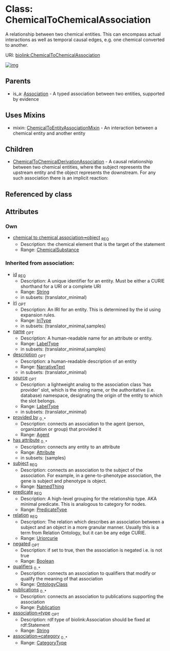 
# Class: ChemicalToChemicalAssociation


A relationship between two chemical entities. This can encompass actual interactions as well as temporal causal edges, e.g. one chemical converted to another.

URI: [biolink:ChemicalToChemicalAssociation](https://w3id.org/biolink/vocab/ChemicalToChemicalAssociation)


[![img](https://yuml.me/diagram/nofunky;dir:TB/class/[Publication],[OntologyClass],[NamedThing],[ChemicalToEntityAssociationMixin],[ChemicalToChemicalDerivationAssociation],[ChemicalSubstance]<object%201..1-%20[ChemicalToChemicalAssociation&#124;predicate(i):predicate_type;relation(i):uriorcurie;negated(i):boolean%20%3F;type(i):string%20%3F;category(i):category_type%20*;id(i):string;iri(i):iri_type%20%3F;name(i):label_type%20%3F;description(i):narrative_text%20%3F;source(i):label_type%20%3F],[ChemicalToChemicalAssociation]uses%20-.->[ChemicalToEntityAssociationMixin],[ChemicalToChemicalAssociation]^-[ChemicalToChemicalDerivationAssociation],[Association]^-[ChemicalToChemicalAssociation],[ChemicalSubstance],[Attribute],[Association],[Agent])](https://yuml.me/diagram/nofunky;dir:TB/class/[Publication],[OntologyClass],[NamedThing],[ChemicalToEntityAssociationMixin],[ChemicalToChemicalDerivationAssociation],[ChemicalSubstance]<object%201..1-%20[ChemicalToChemicalAssociation&#124;predicate(i):predicate_type;relation(i):uriorcurie;negated(i):boolean%20%3F;type(i):string%20%3F;category(i):category_type%20*;id(i):string;iri(i):iri_type%20%3F;name(i):label_type%20%3F;description(i):narrative_text%20%3F;source(i):label_type%20%3F],[ChemicalToChemicalAssociation]uses%20-.->[ChemicalToEntityAssociationMixin],[ChemicalToChemicalAssociation]^-[ChemicalToChemicalDerivationAssociation],[Association]^-[ChemicalToChemicalAssociation],[ChemicalSubstance],[Attribute],[Association],[Agent])

## Parents

 *  is_a: [Association](Association.md) - A typed association between two entities, supported by evidence

## Uses Mixins

 *  mixin: [ChemicalToEntityAssociationMixin](ChemicalToEntityAssociationMixin.md) - An interaction between a chemical entity and another entity

## Children

 * [ChemicalToChemicalDerivationAssociation](ChemicalToChemicalDerivationAssociation.md) - A causal relationship between two chemical entities, where the subject represents the upstream entity and the object represents the downstream. For any such association there is an implicit reaction:

## Referenced by class


## Attributes


### Own

 * [chemical to chemical association➞object](chemical_to_chemical_association_object.md)  <sub>REQ</sub>
     * Description: the chemical element that is the target of the statement
     * Range: [ChemicalSubstance](ChemicalSubstance.md)

### Inherited from association:

 * [id](id.md)  <sub>REQ</sub>
     * Description: A unique identifier for an entity. Must be either a CURIE shorthand for a URI or a complete URI
     * Range: [String](types/String.md)
     * in subsets: (translator_minimal)
 * [iri](iri.md)  <sub>OPT</sub>
     * Description: An IRI for an entity. This is determined by the id using expansion rules.
     * Range: [IriType](types/IriType.md)
     * in subsets: (translator_minimal,samples)
 * [name](name.md)  <sub>OPT</sub>
     * Description: A human-readable name for an attribute or entity.
     * Range: [LabelType](types/LabelType.md)
     * in subsets: (translator_minimal,samples)
 * [description](description.md)  <sub>OPT</sub>
     * Description: a human-readable description of an entity
     * Range: [NarrativeText](types/NarrativeText.md)
     * in subsets: (translator_minimal)
 * [source](source.md)  <sub>OPT</sub>
     * Description: a lightweight analog to the association class 'has provider' slot, which is the string name, or the authoritative (i.e. database) namespace, designating the origin of the entity to which the slot belongs.
     * Range: [LabelType](types/LabelType.md)
     * in subsets: (translator_minimal)
 * [provided by](provided_by.md)  <sub>0..\*</sub>
     * Description: connects an association to the agent (person, organization or group) that provided it
     * Range: [Agent](Agent.md)
 * [has attribute](has_attribute.md)  <sub>0..\*</sub>
     * Description: connects any entity to an attribute
     * Range: [Attribute](Attribute.md)
     * in subsets: (samples)
 * [subject](subject.md)  <sub>REQ</sub>
     * Description: connects an association to the subject of the association. For example, in a gene-to-phenotype association, the gene is subject and phenotype is object.
     * Range: [NamedThing](NamedThing.md)
 * [predicate](predicate.md)  <sub>REQ</sub>
     * Description: A high-level grouping for the relationship type. AKA minimal predicate. This is analogous to category for nodes.
     * Range: [PredicateType](types/PredicateType.md)
 * [relation](relation.md)  <sub>REQ</sub>
     * Description: The relation which describes an association between a subject and an object in a more granular manner. Usually this is a term from Relation Ontology, but it can be any edge CURIE.
     * Range: [Uriorcurie](types/Uriorcurie.md)
 * [negated](negated.md)  <sub>OPT</sub>
     * Description: if set to true, then the association is negated i.e. is not true
     * Range: [Boolean](types/Boolean.md)
 * [qualifiers](qualifiers.md)  <sub>0..\*</sub>
     * Description: connects an association to qualifiers that modify or qualify the meaning of that association
     * Range: [OntologyClass](OntologyClass.md)
 * [publications](publications.md)  <sub>0..\*</sub>
     * Description: connects an association to publications supporting the association
     * Range: [Publication](Publication.md)
 * [association➞type](association_type.md)  <sub>OPT</sub>
     * Description: rdf:type of biolink:Association should be fixed at rdf:Statement
     * Range: [String](types/String.md)
 * [association➞category](association_category.md)  <sub>0..\*</sub>
     * Range: [CategoryType](types/CategoryType.md)
